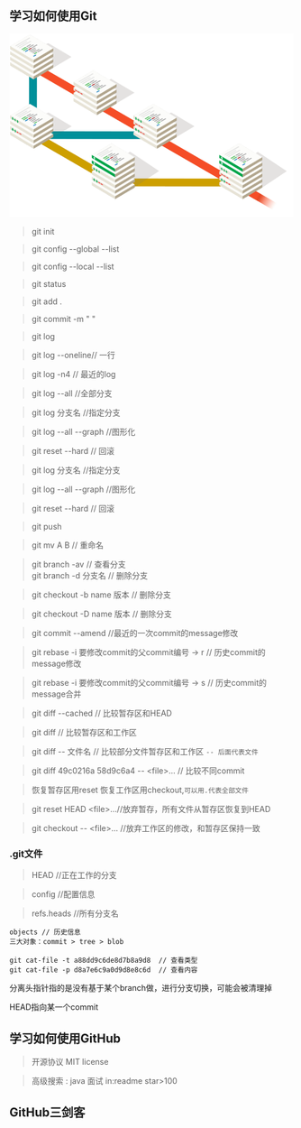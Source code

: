 ## 学习如何使用Git
![](./pic/branching-illustration@2x.png)



> git init

> git config --global --list

> git config --local --list

> git status

> git add . 

> git commit -m " "


> git log   

> git log --oneline// 一行  

 
> git log -n4 // 最近的log 


> git log --all //全部分支  


> git log 分支名  //指定分支 


> git log --all --graph //图形化  



> git reset --hard  // 回滚  

> git log 分支名  //指定分支  

 
> git log --all --graph  //图形化 
 
> git reset --hard   // 回滚 

> git push

> git mv A B // 重命名  


> git branch -av // 查看分支  
> git branch -d  分支名 // 删除分支  

> git checkout -b name 版本 // 删除分支
 
> git checkout -D name 版本 // 删除分支

> git commit --amend //最近的一次commit的message修改

> git rebase -i 要修改commit的父commit编号 -> r  // 历史commit的message修改

> git rebase -i 要修改commit的父commit编号 -> s  // 历史commit的message合并

> git diff --cached  // 比较暂存区和HEAD 

> git diff  // 比较暂存区和工作区 

> git diff -- 文件名  // 比较部分文件暂存区和工作区 `-- 后面代表文件`

> git diff 49c0216a 58d9c6a4 -- \<file\>... // 比较不同commit



> 恢复暂存区用reset  恢复工作区用checkout,`可以用.代表全部文件`

> git reset HEAD  \<file\>...//放弃暂存，所有文件从暂存区恢复到HEAD

> git checkout -- \<file\>...  //放弃工作区的修改，和暂存区保持一致

>


### .git文件
> HEAD //正在工作的分支

> config  //配置信息

> refs.heads //所有分支名

```
objects // 历史信息
三大对象：commit > tree > blob

git cat-file -t a88dd9c6de8d7b8a9d8  // 查看类型
git cat-file -p d8a7e6c9a0d9d8e8c6d  // 查看内容
```

分离头指针指的是没有基于某个branch做，进行分支切换，可能会被清理掉

HEAD指向某一个commit



## 学习如何使用GitHub

> 开源协议 MIT license

> 高级搜索 : java 面试 in:readme star>100


## GitHub三剑客